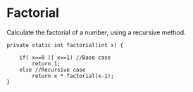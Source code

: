 # Factorial
Calculate the factorial of a number, using a recursive method. 

```
private static int factorial(int x) {
		
	if( x==0 || x==1) //Base case
		return 1;
	else //Recursive case
		return x * factorial(x-1);
}
```
